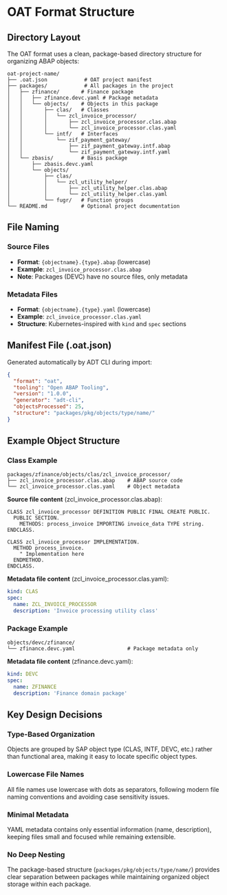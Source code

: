 # OAT Format Structure

## Directory Layout

The OAT format uses a clean, package-based directory structure for organizing ABAP objects:

```
oat-project-name/
├── .oat.json            # OAT project manifest
├── packages/            # All packages in the project
│   ├── zfinance/       # Finance package
│   │   ├── zfinance.devc.yaml # Package metadata
│   │   └── objects/    # Objects in this package
│   │       ├── clas/   # Classes
│   │       │   └── zcl_invoice_processor/
│   │       │       ├── zcl_invoice_processor.clas.abap
│   │       │       └── zcl_invoice_processor.clas.yaml
│   │       └── intf/   # Interfaces
│   │           └── zif_payment_gateway/
│   │               ├── zif_payment_gateway.intf.abap
│   │               └── zif_payment_gateway.intf.yaml
│   └── zbasis/         # Basis package
│       ├── zbasis.devc.yaml
│       └── objects/
│           ├── clas/
│           │   └── zcl_utility_helper/
│           │       ├── zcl_utility_helper.clas.abap
│           │       └── zcl_utility_helper.clas.yaml
│           └── fugr/   # Function groups
└── README.md           # Optional project documentation
```

## File Naming

### Source Files

- **Format**: `{objectname}.{type}.abap` (lowercase)
- **Example**: `zcl_invoice_processor.clas.abap`
- **Note**: Packages (DEVC) have no source files, only metadata

### Metadata Files

- **Format**: `{objectname}.{type}.yaml` (lowercase)
- **Example**: `zcl_invoice_processor.clas.yaml`
- **Structure**: Kubernetes-inspired with `kind` and `spec` sections

## Manifest File (.oat.json)

Generated automatically by ADT CLI during import:

```json
{
  "format": "oat",
  "tooling": "Open ABAP Tooling",
  "version": "1.0.0",
  "generator": "adt-cli",
  "objectsProcessed": 25,
  "structure": "packages/pkg/objects/type/name/"
}
```

## Example Object Structure

### Class Example

```
packages/zfinance/objects/clas/zcl_invoice_processor/
├── zcl_invoice_processor.clas.abap    # ABAP source code
└── zcl_invoice_processor.clas.yaml    # Object metadata
```

**Source file content** (zcl_invoice_processor.clas.abap):

```abap
CLASS zcl_invoice_processor DEFINITION PUBLIC FINAL CREATE PUBLIC.
  PUBLIC SECTION.
    METHODS: process_invoice IMPORTING invoice_data TYPE string.
ENDCLASS.

CLASS zcl_invoice_processor IMPLEMENTATION.
  METHOD process_invoice.
    " Implementation here
  ENDMETHOD.
ENDCLASS.
```

**Metadata file content** (zcl_invoice_processor.clas.yaml):

```yaml
kind: CLAS
spec:
  name: ZCL_INVOICE_PROCESSOR
  description: 'Invoice processing utility class'
```

### Package Example

```
objects/devc/zfinance/
└── zfinance.devc.yaml                 # Package metadata only
```

**Metadata file content** (zfinance.devc.yaml):

```yaml
kind: DEVC
spec:
  name: ZFINANCE
  description: 'Finance domain package'
```

## Key Design Decisions

### Type-Based Organization

Objects are grouped by SAP object type (CLAS, INTF, DEVC, etc.) rather than functional area, making it easy to locate specific object types.

### Lowercase File Names

All file names use lowercase with dots as separators, following modern file naming conventions and avoiding case sensitivity issues.

### Minimal Metadata

YAML metadata contains only essential information (name, description), keeping files small and focused while remaining extensible.

### No Deep Nesting

The package-based structure (`packages/pkg/objects/type/name/`) provides clear separation between packages while maintaining organized object storage within each package.
